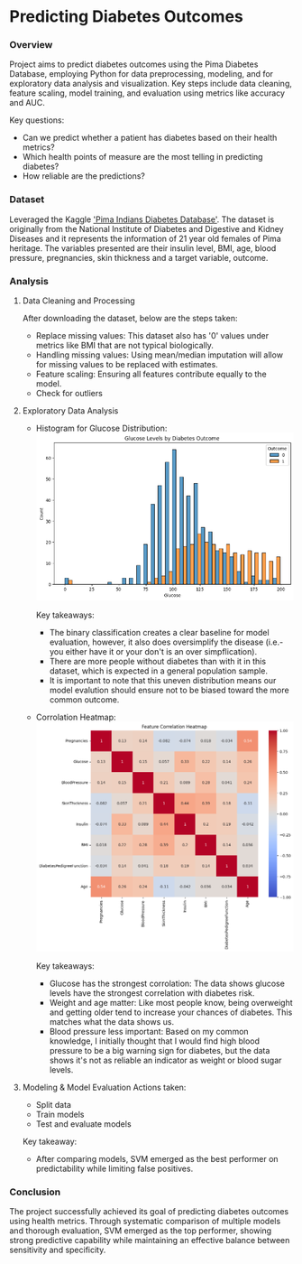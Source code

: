 # Predicting Diabetes Outcomes

### Overview
Project aims to predict diabetes outcomes using the Pima Diabetes Database, employing Python for data preprocessing, modeling, and for exploratory data analysis and visualization. Key steps include data cleaning, feature scaling, model training, and evaluation using metrics like accuracy and AUC.
   
   Key questions:
   - Can we predict whether a patient has diabetes based on their health metrics?
   - Which health points of measure are the most telling in predicting diabetes?
   - How reliable are the predictions?

### Dataset 
Leveraged the Kaggle ['Pima Indians Diabetes Database'](https://www.kaggle.com/datasets/uciml/pima-indians-diabetes-database/data). The dataset is originally from the National Institute of Diabetes and Digestive and Kidney Diseases and it represents the information of 21 year old females of Pima heritage. The variables presented are their insulin level, BMI, age, blood pressure, pregnancies, skin thickness and a target variable, outcome. 

### Analysis
1. Data Cleaning and Processing

   After downloading the dataset, below are the steps taken:
   - Replace missing values: This dataset also has '0' values under metrics like BMI that are not typical biologically.
   - Handling missing values: Using mean/median imputation will allow for missing values to be replaced with estimates.
   - Feature scaling: Ensuring all features contribute equally to the model.
   - Check for outliers
   
3. Exploratory Data Analysis
   - Histogram for Glucose Distribution:
     ![histogram.png](https://github.com/julielsa/Python-predicting-diabetes-outcomes/blob/main/histogram.png)

     Key takeaways:
     - The binary classification creates a clear baseline for model evaluation, however, it also does oversimplify the disease (i.e.- you either have it or your don't is an over simpflication).
     - There are more people without diabetes than with it in this dataset, which is expected in a general population sample.
     - It is important to note that this uneven distribution means our model evalution should ensure not to be biased toward the more common outcome.
   - Corrolation Heatmap:
     ![heatmap.png](https://github.com/julielsa/Python-predicting-diabetes-outcomes/blob/main/heatmap.png)

     Key takeaways:
     - Glucose has the strongest corrolation: The data shows glucose levels have the strongest correlation with diabetes risk. 
     - Weight and age matter: Like most people know, being overweight and getting older tend to increase your chances of diabetes. This matches what the data shows us.
     - Blood pressure less important: Based on my common knowledge, I initially thought that I would find high blood pressure to be a big warning sign for diabetes, but the data shows it's not as reliable an indicator as weight or blood sugar levels.
         
4. Modeling & Model Evaluation
   Actions taken:
   - Split data
   - Train models
   - Test and evaluate models
  
   Key takeaway:
   - After comparing models, SVM emerged as the best performer on predictability while limiting false positives.
   
### Conclusion
The project successfully achieved its goal of predicting diabetes outcomes using health metrics. Through systematic comparison of multiple models and thorough evaluation, SVM emerged as the top performer, showing strong predictive capability while maintaining an effective balance between sensitivity and specificity.
